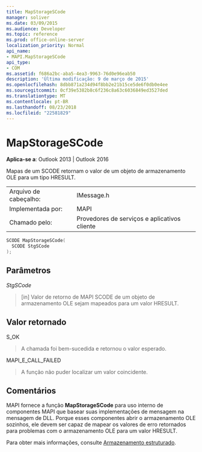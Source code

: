 ```yaml
---
title: MapStorageSCode
manager: soliver
ms.date: 03/09/2015
ms.audience: Developer
ms.topic: reference
ms.prod: office-online-server
localization_priority: Normal
api_name:
- MAPI.MapStorageSCode
api_type:
- COM
ms.assetid: f686a2bc-aba5-4ea3-9963-76d0e96eab50
description: 'Última modificação: 9 de março de 2015'
ms.openlocfilehash: 8dbb871a234d94f8bb2e21b15ce5de6f0db0e4ee
ms.sourcegitcommit: 0cf39e5382b8c6f236c8a63c6036849ed3527ded
ms.translationtype: MT
ms.contentlocale: pt-BR
ms.lasthandoff: 08/23/2018
ms.locfileid: "22581829"
---
```

# <a name="mapstoragescode"></a>MapStorageSCode

  
  
**Aplica-se a**: Outlook 2013 | Outlook 2016 
  
Mapas de um SCODE retornam o valor de um objeto de armazenamento OLE para um tipo HRESULT. 
  
|||
|:-----|:-----|
|Arquivo de cabeçalho:  <br/> |IMessage.h  <br/> |
|Implementada por:  <br/> |MAPI  <br/> |
|Chamado pelo:  <br/> |Provedores de serviços e aplicativos cliente  <br/> |
   
```cpp
SCODE MapStorageSCode(
  SCODE StgSCode
);
```

## <a name="parameters"></a>Parâmetros

 _StgSCode_
  
> [in] Valor de retorno de MAPI SCODE de um objeto de armazenamento OLE sejam mapeados para um valor HRESULT.
    
## <a name="return-value"></a>Valor retornado

S_OK 
  
> A chamada foi bem-sucedida e retornou o valor esperado.
    
MAPI_E_CALL_FAILED 
  
> A função não puder localizar um valor coincidente.
    
## <a name="remarks"></a>Comentários

MAPI fornece a função **MapStorageSCode** para uso interno de componentes MAPI que basear suas implementações de mensagem na mensagem de DLL. Porque esses componentes abrir o armazenamento OLE sozinhos, ele devem ser capaz de mapear os valores de erro retornados para problemas com o armazenamento OLE para um valor HRESULT. 
  
Para obter mais informações, consulte [Armazenamento estruturado](structured-storage-in-mapi.md). 
  

